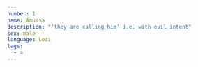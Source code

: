 ```yaml
---
number: 1
name: Amussa
description: "‘they are calling him’ i.e. with evil intent"
sex: male
language: Lozi
tags:
  - a
---
```

